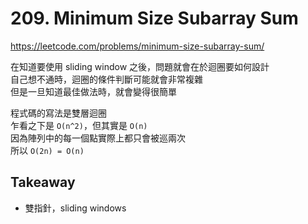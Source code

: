 # 209. Minimum Size Subarray Sum

<https://leetcode.com/problems/minimum-size-subarray-sum/>

在知道要使用 sliding window 之後，問題就會在於迴圈要如何設計  
自己想不通時，迴圈的條件判斷可能就會非常複雜  
但是一旦知道最佳做法時，就會變得很簡單

程式碼的寫法是雙層迴圈  
乍看之下是 `O(n^2)`，但其實是 `O(n)`  
因為陣列中的每一個點實際上都只會被巡兩次  
所以 `O(2n) = O(n)`

## Takeaway

- 雙指針，sliding windows
